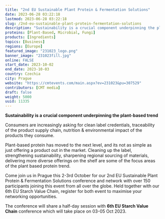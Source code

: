 ```yaml
---
title: "2nd EU Sustainable Plant Protein & Fermentation Solutions"
date: 2023-06-28 03:22:18
lastmod: 2023-06-28 03:22:18
slug: /2nd-eu-sustainable-plant-protein-fermentation-solutions
description: "Sustainability is a crucial component underpinning the plant-based trendConsumers are increasingly asking for clean label credentials, traceability of the product supply chain, nutrition & environmental impact of the products they consume."
proteins: [Plant-Based, Microbial, Fungi]
products: [Ingredients]
topics: [Business]
regions: [Europe]
featured_image: "231023_logo.png"
banner_image: "231023fill.jpg"
online: FALSE
start_date: 2023-10-02
end_date: 2023-10-03
country: Czechia
city: Prague
website: "https://cmtevents.com/main.aspx?ev=231023&pu=307529"
contributors: [CMT media]
draft: false
weight: 5000
uuid: 11335
---
```

<p><strong>Sustainability is a crucial component underpinning the plant-based trend</strong></p>
<p>Consumers are increasingly asking for clean label credentials, traceability of the product supply chain, nutrition & environmental impact of the products they consume.</p>
<p>Plant-based protein has moved to the next level, and its not as simple as just offering a product out in the market. Cleaning up the label, strengthening sustainability, sharpening regional sourcing of materials, delivering more diverse offerings on the shelf are some of the focus areas of the plant based protein trend.</p>
<p>Come join us in Prague this 2-3rd October for our 2nd EU Sustainable Plant Protein & Fermentation Solutions conference and network with over 150 participants joining this event from all over the globe. Held together with our 6th EU Starch Value Chain, register for both event to maximise your networking opportunities.</p>
<p>The conference will share a half-day session with <strong>6th EU Starch Value Chain</strong> conference which will take place on 03-05 Oct 2023.</p>
